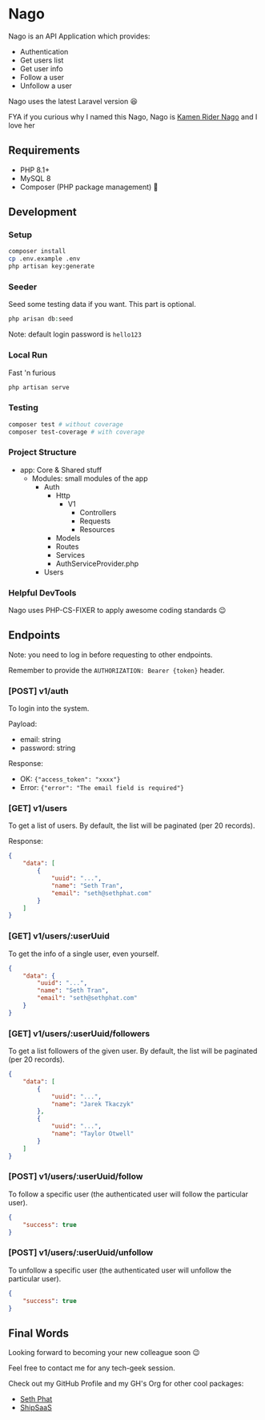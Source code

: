 # Nago

Nago is an API Application which provides:

- Authentication
- Get users list
- Get user info
- Follow a user
- Unfollow a user

Nago uses the latest Laravel version 😆

FYA if you curious why I named this Nago, Nago is [Kamen Rider Nago](https://kamenrider.fandom.com/wiki/Neon_Kurama) and I love her 

## Requirements
- PHP 8.1+
- MySQL 8
- Composer (PHP package management)
🫣
## Development

### Setup

```bash
composer install
cp .env.example .env
php artisan key:generate
```

### Seeder

Seed some testing data if you want. This part is optional.

```php
php arisan db:seed
```

Note: default login password is `hello123`

### Local Run

Fast 'n furious

```bash
php artisan serve
```

### Testing

```bash
composer test # without coverage
composer test-coverage # with coverage
```

### Project Structure

- app: Core & Shared stuff
  - Modules: small modules of the app
    - Auth
      - Http
        - V1
          - Controllers
          - Requests
          - Resources
      - Models
      - Routes
      - Services
      - AuthServiceProvider.php
    - Users

### Helpful DevTools

Nago uses PHP-CS-FIXER to apply awesome coding standards 😉

## Endpoints

Note: you need to log in before requesting to other endpoints.

Remember to provide the `AUTHORIZATION: Bearer {token}` header.

### [POST] v1/auth

To login into the system.

Payload: 

- email: string
- password: string

Response:

- OK: `{"access_token": "xxxx"}`
- Error: `{"error": "The email field is required"}`

### [GET] v1/users

To get a list of users. By default, the list will be paginated (per 20 records).

Response:

```json
{
    "data": [
        {
            "uuid": "...",
            "name": "Seth Tran",
            "email": "seth@sethphat.com"
        }
    ]
}
```

### [GET] v1/users/:userUuid

To get the info of a single user, even yourself.

```json
{
    "data": {
        "uuid": "...",
        "name": "Seth Tran",
        "email": "seth@sethphat.com"
    }
}
```

### [GET] v1/users/:userUuid/followers

To get a list followers of the given user. By default, the list will be paginated (per 20 records).

```json
{
    "data": [
        {
            "uuid": "...",
            "name": "Jarek Tkaczyk"
        },
        {
            "uuid": "...",
            "name": "Taylor Otwell"
        }
    ]
}
```

### [POST] v1/users/:userUuid/follow

To follow a specific user (the authenticated user will follow the particular user).

```json
{
    "success": true
}
```

### [POST] v1/users/:userUuid/unfollow

To unfollow a specific user (the authenticated user will unfollow the particular user).

```json
{
    "success": true
}
```

## Final Words

Looking forward to becoming your new colleague soon 😉

Feel free to contact me for any tech-geek session.

Check out my GitHub Profile and my GH's Org for other cool packages:

- [Seth Phat](https://github.com/sethsandaru)
- [ShipSaaS](https://github.com/shipsaas)
